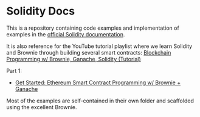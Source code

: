 # Solidity Docs

This is a repository containing code examples and implementation of examples in the [official Solidity documentation](https://docs.soliditylang.org/en/v0.8.12/introduction-to-smart-contracts.html).

It is also reference for the YouTube tutorial playlist where we learn Solidity and Brownie through building several smart contracts: [Blockchain Programming w/ Brownie, Ganache, Solidity (Tutorial)](https://www.youtube.com/playlist?list=PLXsFtK46HZxVK1r-Irndd9gMBMdouLrMQ)

Part 1: 
- [Get Started: Ethereum Smart Contract Programming w/ Brownie + Ganache](https://www.youtube.com/watch?v=NAtYl742SQo&list=PLXsFtK46HZxVK1r-Irndd9gMBMdouLrMQ)

Most of the examples are self-contained in their own folder and scaffolded using the excellent Brownie.